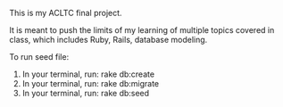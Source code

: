 This is my ACLTC final project.

It is meant to push the limits of my learning of multiple topics covered in class, which includes Ruby, Rails, database modeling.

To run seed file:
1. In your terminal, run: rake db:create
2. In your terminal, run: rake db:migrate
3. In your terminal, run: rake db:seed
